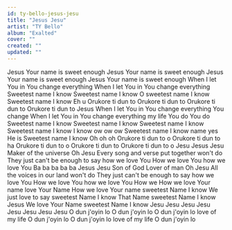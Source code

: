 ```yaml
---
id: ty-bello-jesus-jesu
title: "Jesus Jesu"
artist: "TY Bello"
album: "Exalted"
cover: ""
created: ""
updated: ""
---
```


Jesus Your name is sweet enough
Jesus Your name is sweet enough
Jesus Your name is sweet enough
Jesus Your name is sweet enough
When I let You in You change everything
When I let You in You change everything
Sweetest name I know
Sweetest name I know
O sweetest name I know
Sweetest name I know
Eh u Orukore ti dun to
Orukore ti dun to
Orukore ti dun to
Orukore ti dun to Jesus
When I let You in You change everything You change
When I let You in You change everything my life You do You do
Sweetest name I know
Sweetest name I know
Sweetest name I know
Sweetest name I know I know ow ow ow
Sweetest name I know name yes He is
Sweetest name I know
Oh oh oh Orukore ti dun to o
Orukore ti dun to ha Orukore ti dun to o
Orukore ti dun to
Orukore ti dun to o Jesu
Jesus Jesu
Maker of the universe
Oh Jesu
Every song and verse put together won't do
They just can't be enough to say how we love You
How we love You how we love You
Ba ba ba ba ba
Jesus Jesu
Son of God Lover of man
Oh Jesu
All the voices in our land won't do
They just can't be enough to say how we love You
How we love You how we love You
How we
How we love Your name love Your Name
How we love Your name sweetest Name I know
We just love to say sweetest Name I know
That Name sweetest Name I know Jesus
We love Your Name sweetest Name I know
Jesu
Jesu
Jesu
Jesu
Jesu
Jesu
Jesu
Jesu
O dun j'oyin lo
O dun j'oyin lo
O dun j'oyin lo love of my life
O dun j'oyin lo
O dun j'oyin lo love of my life
O dun j'oyin lo